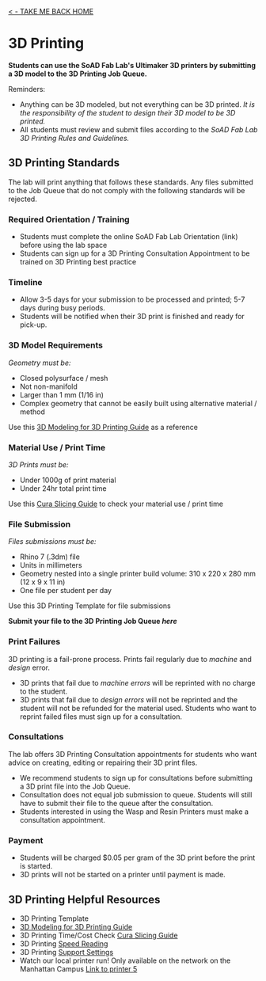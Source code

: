[< - TAKE ME BACK HOME ](/README.md)

# 3D Printing

**Students can use the SoAD Fab Lab's Ultimaker 3D printers by submitting a 3D model to the 3D Printing Job Queue.**

Reminders:
* Anything can be 3D modeled, but not everything can be 3D printed. *It is the responsibility of the student to design their 3D model to be 3D printed.*
* All students must review and submit files according to the *SoAD Fab Lab 3D Printing Rules and Guidelines.* 

## 3D Printing Standards

The lab will print anything that follows these standards.  Any files submitted to the Job Queue that do not comply with the following standards will be rejected. 

### Required Orientation / Training
* Students must complete the online SoAD Fab Lab Orientation (link) before using the lab space
* Students can sign up for a 3D Printing Consultation Appointment to be trained on 3D Printing best practice

### Timeline
* Allow 3-5 days for your submission to be processed and printed; 5-7 days during busy periods.
* Students will be notified when their 3D print is finished and ready for pick-up.

### 3D Model Requirements

*Geometry must be:*
 
* Closed polysurface / mesh
* Not non-manifold
* Larger than 1 mm (1/16 in)
* Complex geometry that cannot be easily built using alternative material / method 

Use this [3D Modeling for 3D Printing Guide](https://digitalfabricationlab-nyit-soad.github.io/resources/Tutorials&Templates/3Dprinters/ModelingGuide/) as a reference
   
### Material Use / Print Time
 
*3D Prints must be:*

* Under 1000g of print material
* Under 24hr total print time

Use this  [Cura Slicing Guide](https://digitalfabricationlab-nyit-soad.github.io/resources/Tutorials&Templates/3Dprinters/CuraSlicer/) to check your material use / print time
 
### File Submission

*Files submissions must be:*

* Rhino 7 (.3dm) file
* Units in millimeters
* Geometry nested into a single printer build volume: 310 x 220 x 280 mm (12 x 9 x 11 in)
* One file per student per day

Use this 3D Printing Template for file submissions

**Submit your file to the 3D Printing Job Queue _here_**

### Print Failures

3D printing is a fail-prone process. Prints fail regularly due to *machine* and *design* error. 
* 3D prints that fail due to *machine errors* will be reprinted with no charge to the student.
* 3D prints that fail due to *design errors* will not be reprinted and the student will not be refunded for the material used. Students who want to reprint failed files must sign up for a consultation.

### Consultations

The lab offers 3D Printing Consultation appointments for students who want advice on creating, editing or repairing their 3D print files. 
* We recommend students to sign up for consultations before submitting a 3D print file into the Job Queue.
* Consultation does not equal job submission to queue. Students will still have to submit their file to the queue after the consultation.
* Students interested in using the Wasp and Resin Printers must  make a consultation appointment.

### Payment
* Students will be charged $0.05 per gram of the 3D print before the print is started.
* 3D prints will not be started on a printer until payment is made. 

## 3D Printing Helpful Resources

* 3D Printing Template
* [3D Modeling for 3D Printing Guide](https://digitalfabricationlab-nyit-soad.github.io/resources/Tutorials&Templates/3Dprinters/ModelingGuide/)
* 3D Printing Time/Cost Check [Cura Slicing Guide](https://digitalfabricationlab-nyit-soad.github.io/resources/Tutorials&Templates/3Dprinters/CuraSlicer/)
* 3D Printing [Speed Reading](https://support.ultimaker.com/s/article/1667411313568)
* 3D Printing [Support Settings](https://support.ultimaker.com/s/article/1667417606331)
* Watch our local printer run!
	Only available on the network on the Manhattan Campus 
	[Link to printer 5](http://192.168.166.33/print_jobs)




